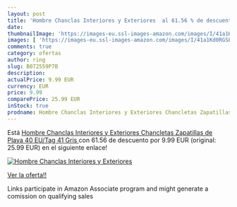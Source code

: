 ```yaml
---
layout: post
title: 'Hombre Chanclas Interiores y Exteriores  al 61.56 % de descuento'
date: 
thumbnailImage: 'https://images-eu.ssl-images-amazon.com/images/I/41a1Kd0RGSL._SL200_.jpg'
images: [ 'https://images-eu.ssl-images-amazon.com/images/I/41a1Kd0RGSL._SL200_.jpg' ]
comments: true
category: ofertas
author: ring
slug: B072559P7B
description:
actualPrice: 9.99 EUR
currency: EUR
price: 9.99
comparePrice: 25.99 EUR
inStock: true
prodname: Hombre Chanclas Interiores y Exteriores Chancletas Zapatillas de Playa  40 EU/Tag 41  Gris 
---
```


Está [Hombre Chanclas Interiores y Exteriores Chancletas Zapatillas de Playa  40 EU/Tag 41  Gris ](https://www.amazon.es/dp/B072559P7B/?tag=tolees-21) con 61.56 de descuento por 9.99 EUR (original: 25.99 EUR) en el siguiente enlace!

[![Hombre Chanclas Interiores y Exteriores ](https://images-eu.ssl-images-amazon.com/images/I/41a1Kd0RGSL._SL200_.jpg)](https://www.amazon.es/dp/B072559P7B/?tag=tolees-21)

[Ver la oferta!!](https://www.amazon.es/dp/B072559P7B/?tag=tolees-21)

Links participate in Amazon Associate program and might generate a comission on qualifying sales


